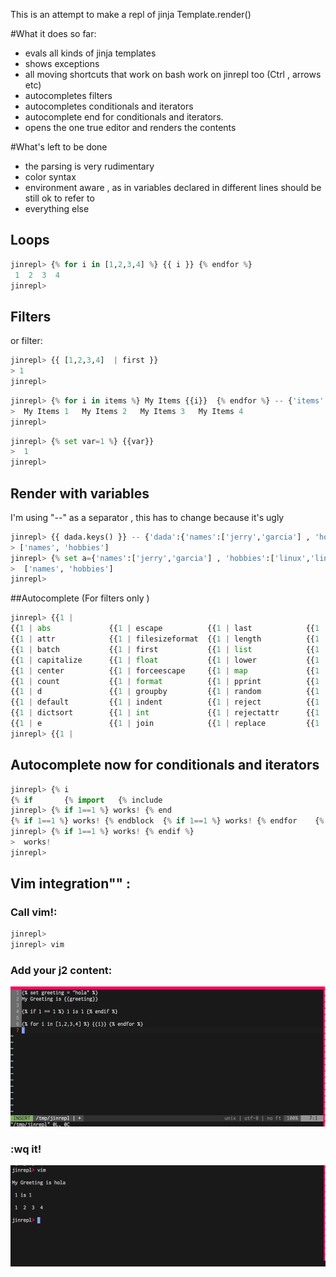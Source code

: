 This is an attempt to make a repl of jinja Template.render()

#What it does so far:

* evals all kinds of jinja templates
* shows exceptions
* all moving shortcuts that work on bash work on jinrepl too (Ctrl , arrows etc)
* autocompletes filters
* autocompletes conditionals and iterators 
* autocomplete end for conditionals and iterators.
* opens the one true editor and renders the contents 

#What's left to be done

* the parsing is very rudimentary
* color syntax
* environment aware ,  as in variables declared in different lines should be still ok to refer to
* everything else

## Loops
```python
jinrepl> {% for i in [1,2,3,4] %} {{ i }} {% endfor %}
 1  2  3  4
jinrepl>
```

## Filters

or filter:
```python
jinrepl> {{ [1,2,3,4]  | first }}
> 1
jinrepl>
```

```python
jinrepl> {% for i in items %} My Items {{i}}  {% endfor %} -- {'items':[1,2,3,4]}
>  My Items 1   My Items 2   My Items 3   My Items 4
jinrepl>
```

```python
jinrepl> {% set var=1 %} {{var}}
>  1
jinrepl> 
```
## Render with variables
I'm using  "--" as a separator , this has to change because it's ugly

```python
jinrepl> {{ dada.keys() }} -- {'dada':{'names':['jerry','garcia'] , 'hobbies':['linux','linux']}}
> ['names', 'hobbies']
jinrepl> {% set a={'names':['jerry','garcia'] , 'hobbies':['linux','linux']} %} {{a.keys()}}
>  ['names', 'hobbies']
jinrepl>
```

##Autocomplete (For filters only )

```python
jinrepl> {{1 |
{{1 | abs             {{1 | escape          {{1 | last            {{1 | reverse         {{1 | title
{{1 | attr            {{1 | filesizeformat  {{1 | length          {{1 | round           {{1 | trim
{{1 | batch           {{1 | first           {{1 | list            {{1 | safe            {{1 | truncate
{{1 | capitalize      {{1 | float           {{1 | lower           {{1 | select          {{1 | upper
{{1 | center          {{1 | forceescape     {{1 | map             {{1 | selectattr      {{1 | urlencode
{{1 | count           {{1 | format          {{1 | pprint          {{1 | slice           {{1 | urlize
{{1 | d               {{1 | groupby         {{1 | random          {{1 | sort            {{1 | wordcount
{{1 | default         {{1 | indent          {{1 | reject          {{1 | string          {{1 | wordwrap
{{1 | dictsort        {{1 | int             {{1 | rejectattr      {{1 | striptags       {{1 | xmlattr
{{1 | e               {{1 | join            {{1 | replace         {{1 | sum
jinrepl> {{1 |
```

## Autocomplete now for conditionals and iterators

```python
jinrepl> {% i
{% if       {% import   {% include
jinrepl> {% if 1==1 %} works! {% end
{% if 1==1 %} works! {% endblock  {% if 1==1 %} works! {% endfor    {% if 1==1 %} works! {% endif
jinrepl> {% if 1==1 %} works! {% endif %}
>  works!
jinrepl>
```

## Vim integration"" :

### Call vim!:

```python
jinrepl>
jinrepl> vim
```
### Add your j2 content:

![alt tag](https://raw.githubusercontent.com/bechampion/jinrepl/master/demoimg/vimedit.png)

### :wq it!

![alt tag](https://raw.githubusercontent.com/bechampion/jinrepl/master/demoimg/vimresult.png)














